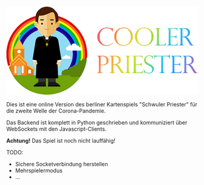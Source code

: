 <p align="center">
  <img src="https://raw.githubusercontent.com/andigandhi/cooler_priester/main/.github/github_logo.jpg">
</p>

Dies ist eine online Version des berliner Kartenspiels "Schwuler Priester" für die zweite Welle der Corona-Pandemie.

Das Backend ist komplett in Python geschrieben und kommuniziert über WebSockets mit den Javascript-Clients.

<b>Achtung!</b> Das Spiel ist noch nicht lauffähig!

TODO:
- Sichere Socketverbindung herstellen
- Mehrspielermodus
- ...
